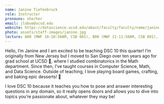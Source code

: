 ```yaml
---
name: Janine Tiefenbruck
role: Instructor
pronouns: she/her
email: jlobue@ucsd.edu
website: https://datascience.ucsd.edu/about/faculty/faculty/name/janine-tiefenbruck/
photo: assets/staff-images/janine.jpg
lecture: A00 (MWF 10-10:50AM, CSB 001), B00 (MWF 11-11:50AM, CSB 001), D00 (MWF 9-9:50AM, CSB 001)
---
```


Hello, I’m Janine and I am excited to be teaching DSC 10 this quarter! I’m originally from New Jersey but I moved to San Diego over ten years ago for grad school at UCSD 🔱, where I studied combinatorics in the Math department. Since then, I've taught courses in Computer Science, Math, and Data Science. Outside of teaching, I love playing board games, crafting, and baking epic desserts! 🧁

I love DSC 10 because it teaches you how to pose and answer interesting questions in any domain, so it really opens doors and allows you to dive into topics you’re passionate about, whatever they may be! 